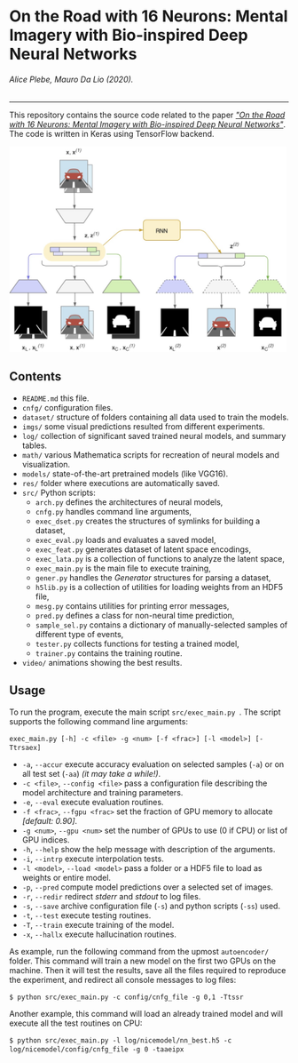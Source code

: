 # On the Road with 16 Neurons: Mental Imagery with Bio-inspired Deep Neural Networks

###### *Alice Plebe, Mauro Da Lio (2020).*
---

This repository contains the source code related to the paper [*"On the Road with 16 Neurons: Mental Imagery with Bio-inspired Deep Neural Networks"*](http://arxiv.org/abs/2003.08745).
The code is written in Keras using TensorFlow backend.
<!--
The code is written in Keras 2.2.4 using TensorFlow 1.12.0 backend. The scripts are executed with Python 3.6.8. The networks are trained on multiple GPUs with CUDA 10.1.
The neural models obtained from Keras are exported to __Wolfram Mathematica 11.3__ for visualization.
-->

<img src="doc/net_RMVAE.jpg" width="500">

<!--
## Neural architectures

#### Variational autoencoder
The first neural model we developed is a simple variational autoencoder having a single color image as input, and is trained to reconstruct the same image as output, in a totally unsupervised way.


#### Topological autoencoder
A second neural model shares the encoder structure of the previous network, but is trained to explicitly learn in the latent space a compressed representation of the location of cars and lane markings in the scene.

There are 3 different decoders predicting, respectively: a reconstruction of the initial color image, a binary mask indicating the locations of other cars, and a binary mask for the location of lane markings. The 2 "topological" branches of the network require a supervised training, with the use of segmented ground truth. 


#### Temporal autoencoder
The third neural model expands the previous architecture with the inclusion of temporal information. A sequence of frames is fed to a topological autoencoder, which produces a corresponding sequence of latent spaces. This sequence is passed to a reccurent network predicting a new sequence future latent spaces, which are then expanded to images through the same decoder of the topological model.

This architecture is not directed at performing prediction in the long future, but it is trained to obtain a more refined latent representation that takes in consideration also the temporal coherence between frames.


#### Recurrent model
The last set of neural models focuses on long-term prediction of future sequences, using as input/output only the latent representations computed by the temporal autoencoders.
-->

<!--
| Variational AE         | Topological AE          | Temporal AE              |
:-----------------------:|:-----------------------:|:-------------------------:
| <img src="doc/net_VAE.jpg" height="300"> | <img src="doc/net_MVAE.jpg"height="300"> | <img src="doc/net_RMVAE.jpg" height="300"> |

| Recurrent model        |
:-----------------------:|
| <img src="doc/net_RTIME.jpg" width="500"> |
-->


<!--
## From Keras to Mathematica
For the sake of convenience, the definition and training of neural networks is done entirely in Keras, which allows a very light coding and wide support from the online community. Also the training on multiple GPUs is easily handled.
Unfortunately, there is no direct way to import in Mathematica a neural model created in Keras. Mathematica supports the import of model weights from _HDF5_ files, but the model architecture must be recreated from scratch using Mathematica.
The downside of this approach is that there is no full compatibility between the neural network modules of Keras and Mathematica. One of the main issues is the different handling of convolution padding, which is done automatically in Keras while in Mathematica is still quite intricate. As a consequence, there seems to be no way to recreate in Mathematica a series of deconvolutional layers as in Keras. So further work is needed.
-->

<!--
## Test results

We train and test our model on the [SYNTHIA](http://synthia-dataset.net/) dataset.

#### Frame recontruction
This are the results of the temporal autoencoder on the *freeway* driving sequences (on the left the model output, on the right the ground thuth):

![](doc/full_S01.mp4)


This are the results on the *city* driving sequences:

![](doc/full_S02.mp4)



#### Interpolation between latent spaces
These are the results of testing the latent spaces computed by the temporal autoencoder model:

![](doc/interp_1.gif)

![](doc/interp_3.gif)


#### Hallucination
These are the results of testing the recurrent model using the *hallucination* technique: the predicted output of the recurrent network is fed as input of the next recursive iteration (on the left the imaginary sequence produced by the network, on the right the reference sequence):

![](doc/halluc_1.gif)

![](doc/halluc_4.gif)
-->

## Contents

- `README.md` this file.
- `cnfg/` configuration files.
- `dataset/` structure of folders containing all data used to train the models.
- `imgs/` some visual predictions resulted from different experiments.
- `log/` collection of significant saved trained neural models, and summary tables.
- `math/` various Mathematica scripts for recreation of neural models and visualization.
- `models/` state-of-the-art pretrained models (like VGG16).
- `res/` folder where executions are automatically saved.
- `src/` Python scripts:
	- `arch.py` defines the architectures of neural models,
	- `cnfg.py` handles command line arguments,
	- `exec_dset.py` creates the structures of symlinks for building a dataset,
	- `exec_eval.py` loads and evaluates a saved model,
	- `exec_feat.py` generates dataset of latent space encodings,
	- `exec_lata.py` is a collection of functions to analyze the latent space,
	- `exec_main.py` is the main file to execute training,
	- `gener.py` handles the *Generator* structures for parsing a dataset,
	- `h5lib.py` is a collection of utilities for loading weights from an HDF5 file,
	- `mesg.py` contains utilities for printing error messages,
	- `pred.py` defines a class for non-neural time prediction,
	- `sample_sel.py` contains a dictionary of manually-selected samples of different type of events,
	- `tester.py` collects functions for testing a trained model,
	- `trainer.py` contains the training routine.
- `video/` animations showing the best results.


## Usage
To run the program, execute the main script `src/exec_main.py `. The script supports the following command line arguments:

```
exec_main.py [-h] -c <file> -g <num> [-f <frac>] [-l <model>] [-Ttrsaex]
```

- `-a`, `--accur` execute accuracy evaluation on selected samples (`-a`) or on all test set (`-aa`) *(it may take a while!)*.
- `-c <file>`, `--config <file>` pass a configuration file describing the model architecture and training parameters.
- `-e`, `--eval` execute evaluation routines.
- `-f <frac>`, `--fgpu <frac>` set the fraction of GPU memory to allocate *[default: 0.90]*.
- `-g <num>`, `--gpu <num>` set the number of GPUs to use (0 if CPU) or list of GPU indices.
- `-h`, `--help` show the help message with description of the arguments.
- `-i`, `--intrp` execute interpolation tests.
- `-l <model>`, `--load <model>` pass a folder or a HDF5 file to load as weights or entire model.
- `-p`, `--pred` compute model predictions over a selected set of images.
- `-r`, `--redir` redirect _stderr_ and _stdout_ to log files.
- `-s`, `--save` archive configuration file (`-s`) and python scripts (`-ss`) used.
- `-t`, `--test` execute testing routines.
- `-T`, `--train` execute training of the model.
- `-x`, `--hallx` execute hallucination routines.


As example, run the following command from the upmost `autoencoder/` folder. This command will train a new model on the first two GPUs on the machine. Then it will test the results, save all the files required to reproduce the experiment, and redirect all console messages to log files:

```
$ python src/exec_main.py -c config/cnfg_file -g 0,1 -Ttssr
```

Another example, this command will load an already trained model and will execute all the test routines on CPU:

```
$ python src/exec_main.py -l log/nicemodel/nn_best.h5 -c log/nicemodel/config/cnfg_file -g 0 -taaeipx
```
